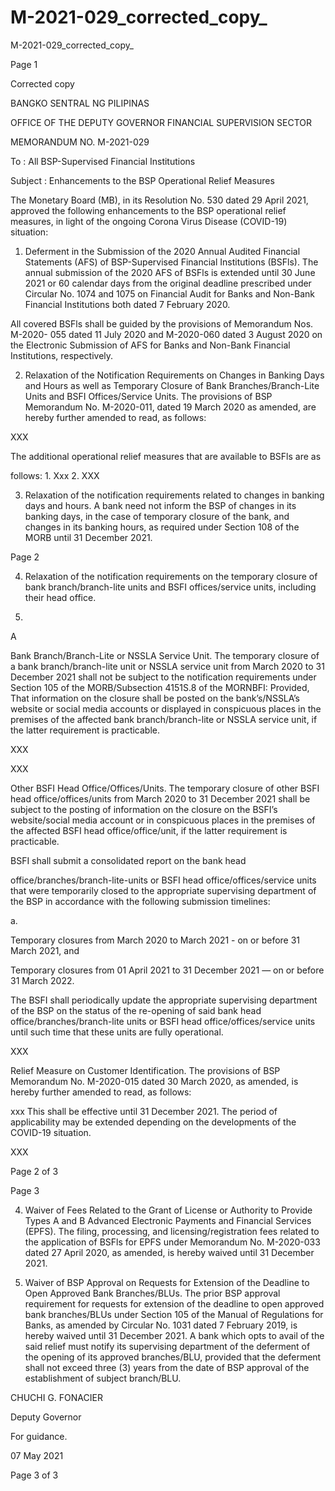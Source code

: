 # M-2021-029_corrected_copy_

M-2021-029_corrected_copy_

Page 1

Corrected copy

BANGKO SENTRAL NG PILIPINAS

OFFICE OF THE DEPUTY GOVERNOR FINANCIAL SUPERVISION SECTOR

MEMORANDUM NO. M-2021-029

To : All BSP-Supervised Financial Institutions

Subject : Enhancements to the BSP Operational Relief Measures

The Monetary Board (MB), in its Resolution No. 530 dated 29 April 2021, approved the following enhancements to the BSP operational relief measures, in light of the ongoing Corona Virus Disease (COVID-19) situation:

1. Deferment in the Submission of the 2020 Annual Audited Financial Statements (AFS) of BSP-Supervised Financial Institutions (BSFls). The annual submission of the 2020 AFS of BSFls is extended until 30 June 2021 or 60 calendar days from the original deadline prescribed under Circular No. 1074 and 1075 on Financial Audit for Banks and Non-Bank Financial Institutions both dated 7 February 2020.

All covered BSFls shall be guided by the provisions of Memorandum Nos. M-2020- 055 dated 11 July 2020 and M-2020-060 dated 3 August 2020 on the Electronic Submission of AFS for Banks and Non-Bank Financial Institutions, respectively.

2. Relaxation of the Notification Requirements on Changes in Banking Days and Hours as well as Temporary Closure of Bank Branches/Branch-Lite Units and BSFI Offices/Service Units. The provisions of BSP Memorandum No. M-2020-011, dated 19 March 2020 as amended, are hereby further amended to read, as follows:

XXX

The additional operational relief measures that are available to BSFls are as

follows: 1. Xxx 2. XXX

3. Relaxation of the notification requirements related to changes in banking days and hours. A bank need not inform the BSP of changes in its banking days, in the case of temporary closure of the bank, and changes in its banking hours, as required under Section 108 of the MORB until 31 December 2021.

Page 2

4. Relaxation of the notification requirements on the temporary closure of bank branch/branch-lite units and BSFI offices/service units, including their head office.

5.

A

Bank Branch/Branch-Lite or NSSLA Service Unit. The temporary closure of a bank branch/branch-lite unit or NSSLA service unit from March 2020 to 31 December 2021 shall not be subject to the notification requirements under Section 105 of the MORB/Subsection 4151S.8 of the MORNBFI: Provided, That information on the closure shall be posted on the bank’s/NSSLA’s website or social media accounts or displayed in conspicuous places in the premises of the affected bank branch/branch-lite or NSSLA service unit, if the latter requirement is practicable.

XXX

XXX

Other BSFI Head Office/Offices/Units. The temporary closure of other BSFI head office/offices/units from March 2020 to 31 December 2021 shall be subject to the posting of information on the closure on the BSFI’s website/social media account or in conspicuous places in the premises of the affected BSFI head office/office/unit, if the latter requirement is practicable.

BSFI shall submit a consolidated report on the bank head

office/branches/branch-lite-units or BSFI head office/offices/service units that were temporarily closed to the appropriate supervising department of the BSP in accordance with the following submission timelines:

a.

Temporary closures from March 2020 to March 2021 - on or before 31 March 2021, and

Temporary closures from 01 April 2021 to 31 December 2021 — on or before 31 March 2022.

The BSFI shall periodically update the appropriate supervising department of the BSP on the status of the re-opening of said bank head office/branches/branch-lite units or BSFI head office/offices/service units until such time that these units are fully operational.

XXX

Relief Measure on Customer Identification. The provisions of BSP Memorandum No. M-2020-015 dated 30 March 2020, as amended, is hereby further amended to read, as follows:

xxx This shall be effective until 31 December 2021. The period of applicability may be extended depending on the developments of the COVID-19 situation.

XXX

Page 2 of 3

Page 3

4. Waiver of Fees Related to the Grant of License or Authority to Provide Types A and B Advanced Electronic Payments and Financial Services (EPFS). The filing, processing, and licensing/registration fees related to the application of BSFls for EPFS under Memorandum No. M-2020-033 dated 27 April 2020, as amended, is hereby waived until 31 December 2021.

5. Waiver of BSP Approval on Requests for Extension of the Deadline to Open Approved Bank Branches/BLUs. The prior BSP approval requirement for requests for extension of the deadline to open approved bank branches/BLUs under Section 105 of the Manual of Regulations for Banks, as amended by Circular No. 1031 dated 7 February 2019, is hereby waived until 31 December 2021. A bank which opts to avail of the said relief must notify its supervising department of the deferment of the opening of its approved branches/BLU, provided that the deferment shall not exceed three (3) years from the date of BSP approval of the establishment of subject branch/BLU.

 CHUCHI G. FONACIER

Deputy Governor

For guidance.

07 May 2021

Page 3 of 3